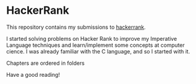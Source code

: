 # HackerRank

This repository contains my submissions to <a href="https://www.hackerrank.com/">hackerrank</a>.

I started solving problems on Hacker Rank to improve my Imperative Language techniques and learn/implement some concepts at computer cience. I was already familiar with the C language, and so I started with it.

Chapters are ordered in folders

Have a good reading!
